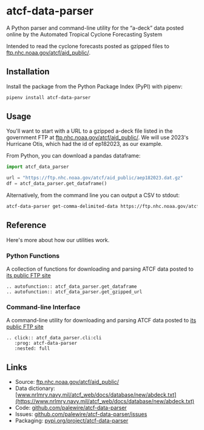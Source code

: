 ```{include} _templates/nav.html
```

# atcf-data-parser

A Python parser and command-line utility for the “a-deck” data posted online by the Automated Tropical Cyclone Forecasting System

Intended to read the cyclone forecasts posted as gzipped files to [ftp.nhc.noaa.gov/atcf/aid_public/](https://ftp.nhc.noaa.gov/atcf/aid_public/).

## Installation

Install the package from the Python Package Index (PyPI) with pipenv:

```bash
pipenv install atcf-data-parser
```

## Usage

You'll want to start with a URL to a gzipped a-deck file listed in the government FTP at [ftp.nhc.noaa.gov/atcf/aid_public/](https://ftp.nhc.noaa.gov/atcf/aid_public/). We will use 2023's Hurricane Otis, which had the id of ep182023, as our example.

From Python, you can download a pandas dataframe:

```python
import atcf_data_parser

url = "https://ftp.nhc.noaa.gov/atcf/aid_public/aep182023.dat.gz"
df = atcf_data_parser.get_dataframe()
```

Alternatively, from the command line you can output a CSV to stdout:

```bash
atcf-data-parser get-comma-delimited-data https://ftp.nhc.noaa.gov/atcf/aid_public/aep182023.dat.gz
```

## Reference

Here's more about how our utilities work.

### Python Functions

A collection of functions for downloading and parsing ATCF data posted to [its public FTP site](https://ftp.nhc.noaa.gov/atcf/aid_public/)

```{eval-rst}
.. autofunction:: atcf_data_parser.get_dataframe
.. autofunction:: atcf_data_parser.get_gzipped_url
```

### Command-line Interface

A command-line utility for downloading and parsing ATCF data posted to [its public FTP site](https://ftp.nhc.noaa.gov/atcf/aid_public/)


```{eval-rst}
.. click:: atcf_data_parser.cli:cli
   :prog: atcf-data-parser
   :nested: full
```


## Links

- Source: [ftp.nhc.noaa.gov/atcf/aid_public/](https://ftp.nhc.noaa.gov/atcf/aid_public/)
- Data dictionary: [www.nrlmry.navy.mil/atcf_web/docs/database/new/abdeck.txt](https://www.nrlmry.navy.mil/atcf_web/docs/database/new/abdeck.txt)
- Code: [github.com/palewire/atcf-data-parser](https://github.com/palewire/atcf-data-parser)
- Issues: [github.com/palewire/atcf-data-parser/issues](https://github.com/palewire/atcf-data-parser/issues)
- Packaging: [pypi.org/project/atcf-data-parser](https://pypi.org/project/atcf-data-parser)
